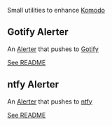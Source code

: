 Small utilities to enhance [Komodo](https://komo.do)

## Gotify Alerter

An [Alerter](https://komo.do/docs/resources#alerter) that pushes to [Gotify](https://gotify.net/)

[See README](/gotify/README.md)

## ntfy Alerter

An [Alerter](https://komo.do/docs/resources#alerter) that pushes to [ntfy](https://ntfy.sh/)

[See README](/ntfy/README.md)